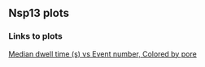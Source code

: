 ## Nsp13 plots 

### Links to plots
[Median dwell time (s) vs Event number, Colored by pore](https://uwnanopore.github.io/nsp13/_ylog_grouped_by_file_median_dt_vs_event.html)
